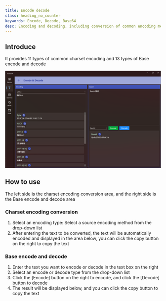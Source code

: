 ```yaml
---
title: Encode decode
class: heading_no_counter
keywords: Encode, Decode, Base64 
desc: Encoding and decoding, including conversion of common encoding methods, Base encode and decode
---
```


## Introduce

It provides 11 types of common charset encoding and 13 types of Base encode and decode

![](../../assets/images/ToolsSet/TSTEncode.png)

## How to use

The left side is the charset encoding conversion area, and the right side is the Base encode and decode area

### Charset encoding conversion

1. Select an encoding type: Select a source encoding method from the drop-down list
2. After entering the text to be converted, the text will be automatically encoded and displayed in the area below, you can click the copy button on the right to copy the text

### Base encode and decode

1. Enter the text you want to encode or decode in the text box on the right
2. Select an encode or decode type from the drop-down list
3. Click the [Encode] button on the right to encode, and click the [Decode] button to decode
4. The result will be displayed below, and you can click the copy button to copy the text